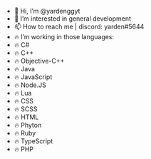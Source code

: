 - 👋 Hi, I’m @yardenggyt
- 👀 I’m interested in general development
- 📫 How to reach me | discord: yarden#5644
- 🔥 I’m working in those languages:
- 🔥 C# 
- 🔥 C++
- 🔥 Objective-C++
- 🔥 Java 
- 🔥 JavaScript
- 🔥 Node.JS
- 🔥 Lua
- 🔥 CSS 
- 🔥 SCSS
- 🔥 HTML
- 🔥 Phyton
- 🔥 Ruby
- 🔥 TypeScript
- 🔥 PHP


